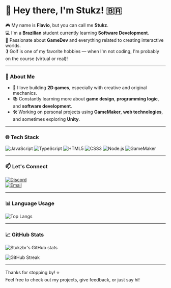 # 👋 Hey there, I'm Stukz! 🇧🇷

🎮 My name is **Flavio**, but you can call me **Stukz**.  
💻 I'm a **Brazilian** student currently learning **Software Development**.  
🎯 Passionate about **GameDev** and everything related to creating interactive worlds.  
🏌️ Golf is one of my favorite hobbies — when I'm not coding, I'm probably on the course (virtual or real)!

---

### 🚀 About Me

- 👾 I love building **2D games**, especially with creative and original mechanics.
- 📚 Constantly learning more about **game design**, **programming logic**, and **software development**.
- 🛠️ Working on personal projects using **GameMaker**, **web technologies**, and sometimes exploring **Unity**.

---

### 🌐 Tech Stack

![JavaScript](https://img.shields.io/badge/-JavaScript-black?style=flat-square&logo=javascript)
![TypeScript](https://img.shields.io/badge/-TypeScript-black?style=flat-square&logo=typescript)
![HTML5](https://img.shields.io/badge/-HTML5-black?style=flat-square&logo=html5)
![CSS3](https://img.shields.io/badge/-CSS3-black?style=flat-square&logo=css3)
![Node.js](https://img.shields.io/badge/-Node.js-black?style=flat-square&logo=node.js)
![GameMaker](https://img.shields.io/badge/-GameMaker-black?style=flat-square&logo=yoyogames)

---

### 📫 Let's Connect

[![Discord](https://img.shields.io/badge/Join%20My%20Discord-5865F2?style=for-the-badge&logo=discord&logoColor=white)](https://discord.gg/wMntkUp98W)  
[![Email](https://img.shields.io/badge/Email-flamanke%40gmail.com-red?style=for-the-badge&logo=gmail&logoColor=white)](mailto:flamanke@gmail.com)

---

### 📊 Language Usage

![Top Langs](https://github-readme-stats.vercel.app/api/top-langs/?username=stukzbr&layout=compact&theme=tokyonight&langs_count=8)

---

### 📈 GitHub Stats

![Stukzbr's GitHub stats](https://github-readme-stats.vercel.app/api?username=stukzbr&show_icons=true&theme=tokyonight&hide_title=true)

![GitHub Streak](https://streak-stats.demolab.com?user=stukzbr&theme=tokyonight&hide_border=false&date_format=M%20j%5B%2C%20Y%5D)

---

Thanks for stopping by! ⭐  
Feel free to check out my projects, give feedback, or just say hi!
